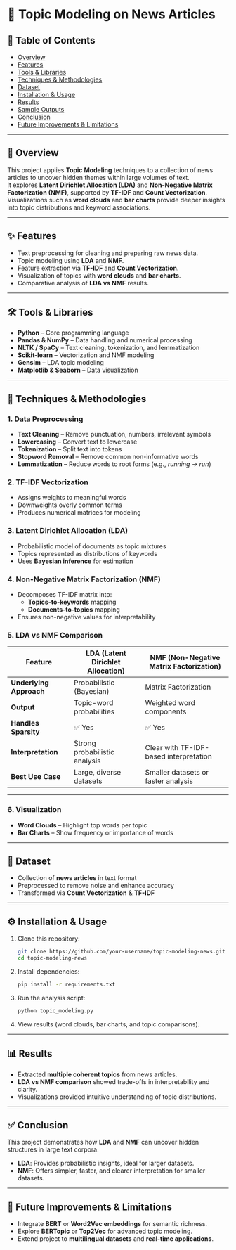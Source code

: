 # 📰 Topic Modeling on News Articles  

## 📑 Table of Contents
- [Overview](#overview)  
- [Features](#features)  
- [Tools & Libraries](#tools--libraries)  
- [Techniques & Methodologies](#techniques--methodologies)  
- [Dataset](#dataset)  
- [Installation & Usage](#installation--usage)  
- [Results](#results)  
- [Sample Outputs](#sample-outputs)  
- [Conclusion](#conclusion)  
- [Future Improvements & Limitations](#future-improvements--limitations)  

---

## 🔎 Overview
This project applies **Topic Modeling** techniques to a collection of news articles to uncover hidden themes within large volumes of text.  
It explores **Latent Dirichlet Allocation (LDA)** and **Non-Negative Matrix Factorization (NMF)**, supported by **TF-IDF** and **Count Vectorization**.  
Visualizations such as **word clouds** and **bar charts** provide deeper insights into topic distributions and keyword associations.  

---

## ✨ Features
- Text preprocessing for cleaning and preparing raw news data.  
- Topic modeling using **LDA** and **NMF**.  
- Feature extraction via **TF-IDF** and **Count Vectorization**.  
- Visualization of topics with **word clouds** and **bar charts**.  
- Comparative analysis of **LDA vs NMF** results.  

---

## 🛠️ Tools & Libraries
- **Python** – Core programming language  
- **Pandas & NumPy** – Data handling and numerical processing  
- **NLTK / SpaCy** – Text cleaning, tokenization, and lemmatization  
- **Scikit-learn** – Vectorization and NMF modeling  
- **Gensim** – LDA topic modeling  
- **Matplotlib & Seaborn** – Data visualization  

---

## 🧪 Techniques & Methodologies  

### 1. Data Preprocessing  
- **Text Cleaning** – Remove punctuation, numbers, irrelevant symbols  
- **Lowercasing** – Convert text to lowercase  
- **Tokenization** – Split text into tokens  
- **Stopword Removal** – Remove common non-informative words  
- **Lemmatization** – Reduce words to root forms (e.g., *running → run*)  

### 2. TF-IDF Vectorization  
- Assigns weights to meaningful words  
- Downweights overly common terms  
- Produces numerical matrices for modeling  

### 3. Latent Dirichlet Allocation (LDA)  
- Probabilistic model of documents as topic mixtures  
- Topics represented as distributions of keywords  
- Uses **Bayesian inference** for estimation  

### 4. Non-Negative Matrix Factorization (NMF)  
- Decomposes TF-IDF matrix into:  
  - **Topics-to-keywords** mapping  
  - **Documents-to-topics** mapping  
- Ensures non-negative values for interpretability  

### 5. LDA vs NMF Comparison  

| Feature              | LDA (Latent Dirichlet Allocation) | NMF (Non-Negative Matrix Factorization) |
|-----------------------|-----------------------------------|------------------------------------------|
| **Underlying Approach** | Probabilistic (Bayesian)         | Matrix Factorization                      |
| **Output**             | Topic-word probabilities         | Weighted word components                  |
| **Handles Sparsity**   | ✅ Yes                           | ✅ Yes                                   |
| **Interpretation**     | Strong probabilistic analysis     | Clear with TF-IDF-based interpretation   |
| **Best Use Case**      | Large, diverse datasets           | Smaller datasets or faster analysis       |

---

### 6. Visualization  
- **Word Clouds** – Highlight top words per topic  
- **Bar Charts** – Show frequency or importance of words  

---

## 📂 Dataset  
- Collection of **news articles** in text format  
- Preprocessed to remove noise and enhance accuracy  
- Transformed via **Count Vectorization** & **TF-IDF**  

---

## ⚙️ Installation & Usage  

1. Clone this repository:  
   ```bash
   git clone https://github.com/your-username/topic-modeling-news.git
   cd topic-modeling-news
   ```

2. Install dependencies:  
   ```bash
   pip install -r requirements.txt
   ```

3. Run the analysis script:  
   ```bash
   python topic_modeling.py
   ```

4. View results (word clouds, bar charts, and topic comparisons).  

---

## 📊 Results  
- Extracted **multiple coherent topics** from news articles.  
- **LDA vs NMF comparison** showed trade-offs in interpretability and clarity.  
- Visualizations provided intuitive understanding of topic distributions.  

---



## ✅ Conclusion  
This project demonstrates how **LDA** and **NMF** can uncover hidden structures in large text corpora.  
- **LDA**: Provides probabilistic insights, ideal for larger datasets.  
- **NMF**: Offers simpler, faster, and clearer interpretation for smaller datasets.  

---

## 🚀 Future Improvements & Limitations  
- Integrate **BERT** or **Word2Vec embeddings** for semantic richness.  
- Explore **BERTopic** or **Top2Vec** for advanced topic modeling.  
- Extend project to **multilingual datasets** and **real-time applications**.  

